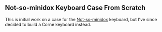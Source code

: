 ## Not-so-minidox Keyboard Case From Scratch

This is initial work on a case for the
[Not-so-minidox](https://www.reddit.com/r/MechanicalKeyboards/comments/8j8k1i/the_not_so_minidox_handwire/)
keyboard, but I've since decided to build a Corne keyboard instead.

